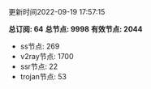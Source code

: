 更新时间2022-09-19 17:57:15

**总订阅: 64**
**总节点: 9998**
**有效节点: 2044**
- ss节点: 269
- v2ray节点: 1700
- ssr节点: 22
- trojan节点: 53
